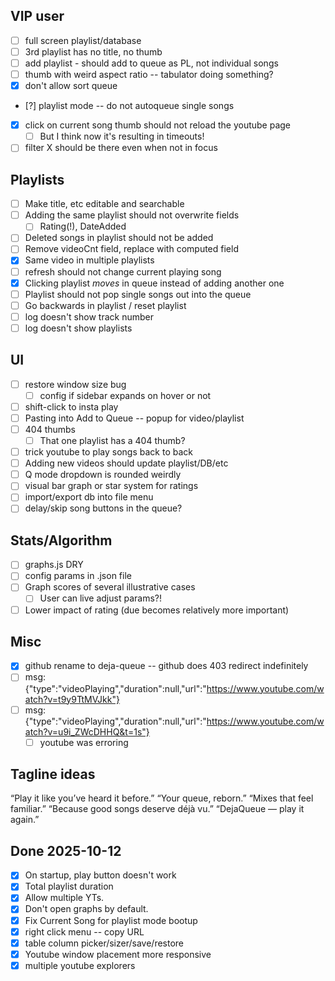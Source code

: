 ## VIP user

- [ ] full screen playlist/database
- [ ] 3rd playlist has no title, no thumb
- [ ] add playlist - should add to queue as PL, not individual songs
- [ ] thumb with weird aspect ratio -- tabulator doing something?
- [x] don't allow sort queue
- [?] playlist mode -- do not autoqueue single songs
- [x] click on current song thumb should not reload the youtube page
  - [ ] But I think now it's resulting in timeouts!
- [ ] filter X should be there even when not in focus

## Playlists

- [ ] Make title, etc editable and searchable
- [ ] Adding the same playlist should not overwrite fields
  - [ ] Rating(!), DateAdded
- [ ] Deleted songs in playlist should not be added
- [ ] Remove videoCnt field, replace with computed field
- [x] Same video in multiple playlists
- [ ] refresh should not change current playing song
- [x] Clicking playlist _moves_ in queue instead of adding another one
- [ ] Playlist should not pop single songs out into the queue
- [ ] Go backwards in playlist / reset playlist
- [ ] log doesn't show track number
- [ ] log doesn't show playlists

## UI

- [ ] restore window size bug
  - [ ] config if sidebar expands on hover or not
- [ ] shift-click to insta play
- [ ] Pasting into Add to Queue -- popup for video/playlist
- [ ] 404 thumbs
  - [ ] That one playlist has a 404 thumb?
- [ ] trick youtube to play songs back to back
- [ ] Adding new videos should update playlist/DB/etc
- [ ] Q mode dropdown is rounded weirdly
- [ ] visual bar graph or star system for ratings
- [ ] import/export db into file menu
- [ ] delay/skip song buttons in the queue?

## Stats/Algorithm

- [ ] graphs.js DRY
- [ ] config params in .json file
- [ ] Graph scores of several illustrative cases
  - [ ] User can live adjust params?!
- [ ] Lower impact of rating (due becomes relatively more important)

## Misc

- [x] github rename to deja-queue -- github does 403 redirect indefinitely
- [ ] msg: {"type":"videoPlaying","duration":null,"url":"https://www.youtube.com/watch?v=t9y9TtMVJkk"}
- [ ] msg: {"type":"videoPlaying","duration":null,"url":"https://www.youtube.com/watch?v=u9i_ZWcDHHQ&t=1s"}
  - [ ] youtube was erroring

## Tagline ideas

“Play it like you’ve heard it before.”
“Your queue, reborn.”
“Mixes that feel familiar.”
“Because good songs deserve déjà vu.”
“DejaQueue — play it again.”

## Done 2025-10-12

- [x] On startup, play button doesn't work
- [x] Total playlist duration
- [x] Allow multiple YTs.
- [x] Don't open graphs by default.
- [x] Fix Current Song for playlist mode bootup
- [x] right click menu -- copy URL
- [x] table column picker/sizer/save/restore
- [x] Youtube window placement more responsive
- [x] multiple youtube explorers
